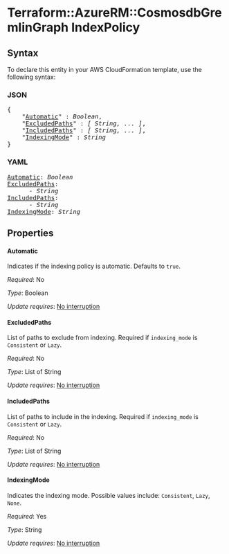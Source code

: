 # Terraform::AzureRM::CosmosdbGremlinGraph IndexPolicy

## Syntax

To declare this entity in your AWS CloudFormation template, use the following syntax:

### JSON

<pre>
{
    "<a href="#automatic" title="Automatic">Automatic</a>" : <i>Boolean</i>,
    "<a href="#excludedpaths" title="ExcludedPaths">ExcludedPaths</a>" : <i>[ String, ... ]</i>,
    "<a href="#includedpaths" title="IncludedPaths">IncludedPaths</a>" : <i>[ String, ... ]</i>,
    "<a href="#indexingmode" title="IndexingMode">IndexingMode</a>" : <i>String</i>
}
</pre>

### YAML

<pre>
<a href="#automatic" title="Automatic">Automatic</a>: <i>Boolean</i>
<a href="#excludedpaths" title="ExcludedPaths">ExcludedPaths</a>: <i>
      - String</i>
<a href="#includedpaths" title="IncludedPaths">IncludedPaths</a>: <i>
      - String</i>
<a href="#indexingmode" title="IndexingMode">IndexingMode</a>: <i>String</i>
</pre>

## Properties

#### Automatic

Indicates if the indexing policy is automatic. Defaults to `true`.

_Required_: No

_Type_: Boolean

_Update requires_: [No interruption](https://docs.aws.amazon.com/AWSCloudFormation/latest/UserGuide/using-cfn-updating-stacks-update-behaviors.html#update-no-interrupt)

#### ExcludedPaths

List of paths to exclude from indexing. Required if `indexing_mode` is `Consistent` or `Lazy`.

_Required_: No

_Type_: List of String

_Update requires_: [No interruption](https://docs.aws.amazon.com/AWSCloudFormation/latest/UserGuide/using-cfn-updating-stacks-update-behaviors.html#update-no-interrupt)

#### IncludedPaths

List of paths to include in the indexing. Required if `indexing_mode` is `Consistent` or `Lazy`.

_Required_: No

_Type_: List of String

_Update requires_: [No interruption](https://docs.aws.amazon.com/AWSCloudFormation/latest/UserGuide/using-cfn-updating-stacks-update-behaviors.html#update-no-interrupt)

#### IndexingMode

Indicates the indexing mode. Possible values include: `Consistent`, `Lazy`, `None`.

_Required_: Yes

_Type_: String

_Update requires_: [No interruption](https://docs.aws.amazon.com/AWSCloudFormation/latest/UserGuide/using-cfn-updating-stacks-update-behaviors.html#update-no-interrupt)

